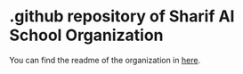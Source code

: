 # .github repository of Sharif AI School Organization

You can find the readme of the organization in [here](https://github.com/sharif-AI-school/.github/blob/main/profile/README.md).

